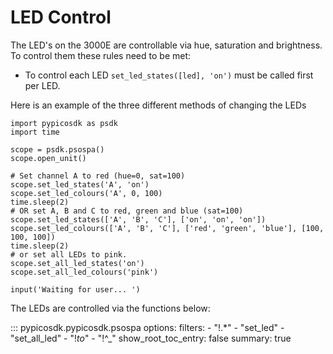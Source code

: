 # LED Control
<!-- Copyright (C) 2025-2025 Pico Technology Ltd. See LICENSE file for terms. -->

The LED's on the 3000E are controllable via hue, saturation and brightness. To control them these rules need to be met:

- To control each LED `set_led_states([led], 'on')` must be called first per LED.

Here is an example of the three different methods of changing the LEDs
```
import pypicosdk as psdk
import time

scope = psdk.psospa()
scope.open_unit()

# Set channel A to red (hue=0, sat=100)
scope.set_led_states('A', 'on')
scope.set_led_colours('A', 0, 100)
time.sleep(2)
# OR set A, B and C to red, green and blue (sat=100)
scope.set_led_states(['A', 'B', 'C'], ['on', 'on', 'on'])
scope.set_led_colours(['A', 'B', 'C'], ['red', 'green', 'blue'], [100, 100, 100])
time.sleep(2)
# or set all LEDs to pink.
scope.set_all_led_states('on')
scope.set_all_led_colours('pink')

input('Waiting for user... ')
```

The LEDs are controlled via the functions below:

::: pypicosdk.pypicosdk.psospa
    options:
        filters:
        - "!.*"
        - "set_led"
        - "set_all_led"
        - "!_to_"
        - "!^_"
        show_root_toc_entry: false
        summary: true
